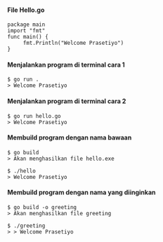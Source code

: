 #### File Hello.go
``` golang
package main
import "fmt"
func main() {
     fmt.Println("Welcome Prasetiyo")
}
```

#### Menjalankan program di terminal cara 1
```
$ go run .
> Welcome Prasetiyo
```

#### Menjalankan program di terminal cara 2
```
$ go run hello.go
> Welcome Prasetiyo
```

#### Membuild program dengan nama bawaan
```
$ go build
> Akan menghasilkan file hello.exe

$ ./hello
> Welcome Prasetiyo
```

#### Membuild program dengan nama yang diinginkan
```
$ go build -o greeting
> Akan menghasilkan file greeting

$ ./greeting
> > Welcome Prasetiyo
```
